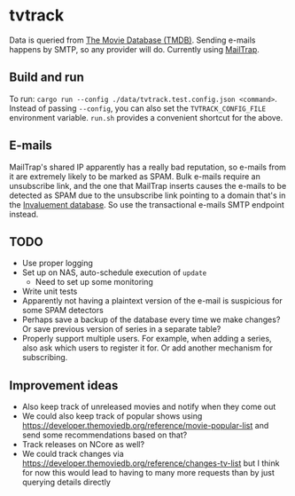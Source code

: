 # tvtrack

Data is queried from [The Movie Database (TMDB)](https://www.themoviedb.org/).
Sending e-mails happens by SMTP, so any provider will do. Currently using [MailTrap](https://mailtrap.io/).

## Build and run

To run: `cargo run --config ./data/tvtrack.test.config.json <command>`.
Instead of passing `--config`, you can also set the `TVTRACK_CONFIG_FILE` environment variable.
`run.sh` provides a convenient shortcut for the above.

## E-mails

MailTrap's shared IP apparently has a really bad reputation, so e-mails from it are extremely likely to be marked as SPAM.
Bulk e-mails require an unsubscribe link, and the one that MailTrap inserts causes the e-mails to be detected as SPAM due to the unsubscribe link pointing to a domain that's in the [Invaluement database](https://www.invaluement.com/). So use the transactional e-mails SMTP endpoint instead.

## TODO

- Use proper logging
- Set up on NAS, auto-schedule execution of `update`
    - Need to set up some monitoring
- Write unit tests
- Apparently not having a plaintext version of the e-mail is suspicious for some SPAM detectors
- Perhaps save a backup of the database every time we make changes? Or save previous version of series in a separate table?
- Properly support multiple users. For example, when adding a series, also ask which users to register it for. Or add another mechanism for subscribing.

## Improvement ideas

- Also keep track of unreleased movies and notify when they come out
- We could also keep track of popular shows using https://developer.themoviedb.org/reference/movie-popular-list and send some recommendations based on that?
- Track releases on NCore as well?
- We could track changes via https://developer.themoviedb.org/reference/changes-tv-list but I think for now this would lead to having to many more requests than by just querying details directly
